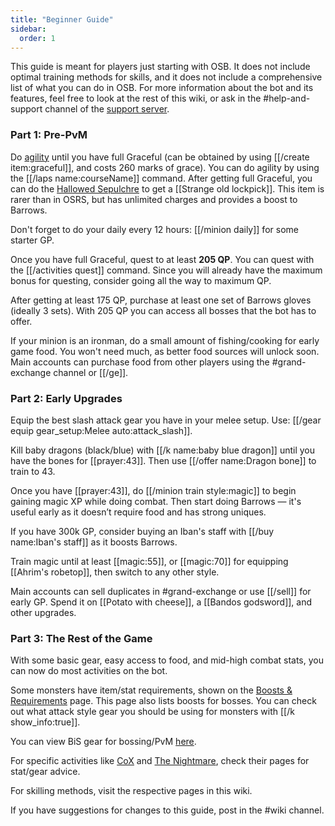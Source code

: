 ```yaml
---
title: "Beginner Guide"
sidebar:
  order: 1
---
```


This guide is meant for players just starting with OSB. It does not include optimal training methods for skills, and it does not include a comprehensive list of what you can do in OSB. For more information about the bot and its features, feel free to look at the rest of this wiki, or ask in the #help-and-support channel of the [support server](https://discord.com/invite/ob).

### Part 1: Pre-PvM

Do [agility](https://wiki.oldschool.gg/skills/agility) until you have full Graceful (can be obtained by using [[/create item\:graceful]], and costs 260 marks of grace). You can do agility by using the [[/laps name\:courseName]] command. After getting full Graceful, you can do the [Hallowed Sepulchre](https://wiki.oldschool.gg/skills/agility/hallowed-sepulchre) to get a [[Strange old lockpick]]. This item is rarer than in OSRS, but has unlimited charges and provides a boost to Barrows.

Don't forget to do your daily every 12 hours: [[/minion daily]] for some starter GP.

Once you have full Graceful, quest to at least **205 QP**. You can quest with the [[/activities quest]] command. Since you will already have the maximum bonus for questing, consider going all the way to maximum QP.

After getting at least 175 QP, purchase at least one set of Barrows gloves (ideally 3 sets). With 205 QP you can access all bosses that the bot has to offer.

If your minion is an ironman, do a small amount of fishing/cooking for early game food. You won't need much, as better food sources will unlock soon. Main accounts can purchase food from other players using the #grand-exchange channel or [[/ge]].

### Part 2: Early Upgrades

Equip the best slash attack gear you have in your melee setup. Use: [[/gear equip gear_setup\:Melee auto\:attack_slash]].

Kill baby dragons (black/blue) with [[/k name\:baby blue dragon]] until you have the bones for [[prayer:43]]. Then use [[/offer name\:Dragon bone]] to train to 43.

Once you have [[prayer:43]], do [[/minion train style\:magic]] to begin gaining magic XP while doing combat. Then start doing Barrows — it's useful early as it doesn’t require food and has strong uniques.

If you have 300k GP, consider buying an Iban's staff with [[/buy name\:Iban's staff]] as it boosts Barrows.

Train magic until at least [[magic:55]], or [[magic:70]] for equipping [[Ahrim's robetop]], then switch to any other style.

Main accounts can sell duplicates in #grand-exchange or use [[/sell]] for early GP. Spend it on [[Potato with cheese]], a [[Bandos godsword]], and other upgrades.

### Part 3: The Rest of the Game

With some basic gear, easy access to food, and mid-high combat stats, you can now do most activities on the bot. 

Some monsters have item/stat requirements, shown on the [Boosts & Requirements](https://wiki.oldschool.gg/bosses/boosts-and-requirements) page. This page also lists boosts for bosses. You can check out what attack style gear you should be using for monsters with [[/k show_info\:true]].

You can view BiS gear for bossing/PvM [here](https://wiki.oldschool.gg/skills/slayer/slayer-misc#best-gear-for-slayer).

For specific activities like [CoX](https://wiki.oldschool.gg/bosses/cox-raids/cox-gear-setups) and [The Nightmare](https://wiki.oldschool.gg/bosses/nightmare-of-ashihama), check their pages for stat/gear advice.

For skilling methods, visit the respective pages in this wiki.

If you have suggestions for changes to this guide, post in the #wiki channel.

